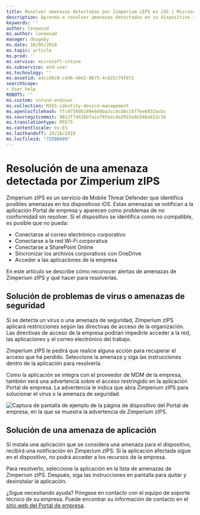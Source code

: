 ```yaml
---
title: Resolver amenazas detectadas por Zimperium zIPS en iOS | Microsoft Docs
description: Aprenda a resolver amenazas detectadas en su dispositivo iOS.
keywords: ''
author: lenewsad
ms.author: lanewsad
manager: dougeby
ms.date: 10/05/2018
ms.topic: article
ms.prod: ''
ms.service: microsoft-intune
ms.subservice: end-user
ms.technology: ''
ms.assetid: eaccd9c0-cd46-48e2-8675-4c022c74f672
searchScope:
- User help
ROBOTS: ''
ms.custom: intune-enduser
ms.collection: M365-identity-device-management
ms.openlocfilehash: ffc9750d6189e0d9ba3cc4cd8c28ffee6032acbc
ms.sourcegitcommit: 9013f7442bbface78feecde2922e8e546a622c16
ms.translationtype: MTE75
ms.contentlocale: es-ES
ms.lasthandoff: 10/16/2019
ms.locfileid: "72500689"
---
```

# <a name="resolve-a-threat-found-by-zimperium-zips"></a>Resolución de una amenaza detectada por Zimperium zIPS

Zimperium zIPS es un servicio de Mobile Threat Defender que identifica posibles amenazas en los dispositivos iOS. Estas amenazas se notifican a la aplicación Portal de empresa y aparecen como problemas de no conformidad sin resolver. Si el dispositivo se identifica como no compatible, es posible que no pueda:

* Conectarse al correo electrónico corporativo
* Conectarse a la red Wi-Fi corporativa
* Conectarse a SharePoint Online
* Sincronizar los archivos corporativos con OneDrive
* Acceder a las aplicaciones de la empresa

En este artículo se describe cómo reconocer alertas de amenazas de Zimperium zIPS y qué hacer para resolverlas. 

## <a name="troubleshoot-virus-or-security-threat"></a>Solución de problemas de virus o amenazas de seguridad  
Si se detecta un virus o una amenaza de seguridad, Zimperium zIPS aplicará restricciones según las directivas de acceso de la organización. Las directivas de acceso de la empresa podrían impedirle acceder a la red, las aplicaciones y el correo electrónico del trabajo.  

Zimperium zIPS le pedirá que realice alguna acción para recuperar el acceso que ha perdido. Seleccione la amenaza y siga las instrucciones dentro de la aplicación para resolverla.

Como la aplicación se integra con el proveedor de MDM de la empresa, también verá una advertencia sobre el acceso restringido en la aplicación Portal de empresa. La advertencia le indica que abra Zimperium zIPS para solucionar el virus o la amenaza de seguridad.  

  ![Captura de pantalla de ejemplo de la página de dispositivo del Portal de empresa, en la que se muestra la advertencia de Zimperium zIPS.](./media/CP-lookout-virus-banner-1808.png)  
  
## <a name="troubleshoot-an-app-threat"></a>Solución de una amenaza de aplicación

Si instala una aplicación que se considera una amenaza para el dispositivo, recibirá una notificación en Zimperium zIPS. Si la aplicación afectada sigue en el dispositivo, no podrá acceder a los recursos de la empresa.  

Para resolverlo, seleccione la aplicación en la lista de amenazas de Zimperium zIPS. Después, siga las instrucciones en pantalla para quitar y desinstalar la aplicación.  

¿Sigue necesitando ayuda? Póngase en contacto con el equipo de soporte técnico de su empresa. Puede encontrar su información de contacto en el [sitio web del Portal de empresa](https://go.microsoft.com/fwlink/?linkid=2010980).   
